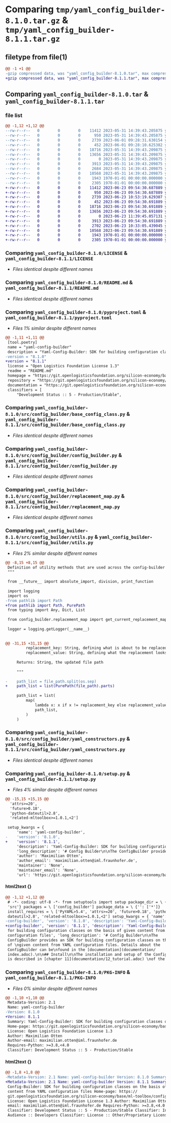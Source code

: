 # Comparing `tmp/yaml_config_builder-8.1.0.tar.gz` & `tmp/yaml_config_builder-8.1.1.tar.gz`

## filetype from file(1)

```diff
@@ -1 +1 @@
-gzip compressed data, was "yaml_config_builder-8.1.0.tar", max compression
+gzip compressed data, was "yaml_config_builder-8.1.1.tar", max compression
```

## Comparing `yaml_config_builder-8.1.0.tar` & `yaml_config_builder-8.1.1.tar`

### file list

```diff
@@ -1,12 +1,12 @@
--rw-r--r--   0        0        0    11412 2023-05-31 14:39:43.205875 yaml_config_builder-8.1.0/LICENSE
--rw-r--r--   0        0        0      950 2023-05-31 14:39:43.205875 yaml_config_builder-8.1.0/README.md
--rw-r--r--   0        0        0     2739 2023-06-01 09:28:31.630154 yaml_config_builder-8.1.0/pyproject.toml
--rw-r--r--   0        0        0      452 2023-06-01 09:28:10.625382 yaml_config_builder-8.1.0/src/config_builder/__init__.py
--rw-r--r--   0        0        0    18716 2023-05-31 14:39:43.209875 yaml_config_builder-8.1.0/src/config_builder/base_config_class.py
--rw-r--r--   0        0        0    13656 2023-05-31 14:39:43.209875 yaml_config_builder-8.1.0/src/config_builder/config_builder.py
--rw-r--r--   0        0        0        0 2023-05-31 14:39:43.209875 yaml_config_builder-8.1.0/src/config_builder/py.typed
--rw-r--r--   0        0        0     3913 2023-05-31 14:39:43.209875 yaml_config_builder-8.1.0/src/config_builder/replacement_map.py
--rw-r--r--   0        0        0     2684 2023-05-31 14:39:43.209875 yaml_config_builder-8.1.0/src/config_builder/utils.py
--rw-r--r--   0        0        0    10568 2023-05-31 14:39:43.209875 yaml_config_builder-8.1.0/src/config_builder/yaml_constructors.py
--rw-r--r--   0        0        0     1943 1970-01-01 00:00:00.000000 yaml_config_builder-8.1.0/setup.py
--rw-r--r--   0        0        0     2305 1970-01-01 00:00:00.000000 yaml_config_builder-8.1.0/PKG-INFO
+-rw-r--r--   0        0        0    11412 2023-06-23 09:54:30.687889 yaml_config_builder-8.1.1/LICENSE
+-rw-r--r--   0        0        0      950 2023-06-23 09:54:30.687889 yaml_config_builder-8.1.1/README.md
+-rw-r--r--   0        0        0     2739 2023-06-23 10:53:19.629307 yaml_config_builder-8.1.1/pyproject.toml
+-rw-r--r--   0        0        0      452 2023-06-23 09:54:30.691889 yaml_config_builder-8.1.1/src/config_builder/__init__.py
+-rw-r--r--   0        0        0    18716 2023-06-23 09:54:30.691889 yaml_config_builder-8.1.1/src/config_builder/base_config_class.py
+-rw-r--r--   0        0        0    13656 2023-06-23 09:54:30.691889 yaml_config_builder-8.1.1/src/config_builder/config_builder.py
+-rw-r--r--   0        0        0        0 2023-06-23 11:39:45.057131 yaml_config_builder-8.1.1/src/config_builder/py.typed
+-rw-r--r--   0        0        0     3913 2023-06-23 09:54:30.691889 yaml_config_builder-8.1.1/src/config_builder/replacement_map.py
+-rw-r--r--   0        0        0     2702 2023-06-23 10:33:05.439045 yaml_config_builder-8.1.1/src/config_builder/utils.py
+-rw-r--r--   0        0        0    10568 2023-06-23 09:54:30.691889 yaml_config_builder-8.1.1/src/config_builder/yaml_constructors.py
+-rw-r--r--   0        0        0     1943 1970-01-01 00:00:00.000000 yaml_config_builder-8.1.1/setup.py
+-rw-r--r--   0        0        0     2305 1970-01-01 00:00:00.000000 yaml_config_builder-8.1.1/PKG-INFO
```

### Comparing `yaml_config_builder-8.1.0/LICENSE` & `yaml_config_builder-8.1.1/LICENSE`

 * *Files identical despite different names*

### Comparing `yaml_config_builder-8.1.0/README.md` & `yaml_config_builder-8.1.1/README.md`

 * *Files identical despite different names*

### Comparing `yaml_config_builder-8.1.0/pyproject.toml` & `yaml_config_builder-8.1.1/pyproject.toml`

 * *Files 1% similar despite different names*

```diff
@@ -1,11 +1,11 @@
 [tool.poetry]
 name = "yaml-config-builder"
 description = "Yaml-Config-Builder: SDK for building configuration classes on the basis of given content from YAML configuration files"
-version = "8.1.0"
+version = "8.1.1"
 license = "Open Logistics Foundation License 1.3"
 readme = "README.md"
 homepage = "https://git.openlogisticsfoundation.org/silicon-economy/base/ml-toolbox/config-builder"
 repository = "https://git.openlogisticsfoundation.org/silicon-economy/base/ml-toolbox/config-builder"
 documentation = "https://git.openlogisticsfoundation.org/silicon-economy/base/ml-toolbox/config-builder/-/blob/main/documentation/index.adoc"
 classifiers = [
     "Development Status :: 5 - Production/Stable",
```

### Comparing `yaml_config_builder-8.1.0/src/config_builder/base_config_class.py` & `yaml_config_builder-8.1.1/src/config_builder/base_config_class.py`

 * *Files identical despite different names*

### Comparing `yaml_config_builder-8.1.0/src/config_builder/config_builder.py` & `yaml_config_builder-8.1.1/src/config_builder/config_builder.py`

 * *Files identical despite different names*

### Comparing `yaml_config_builder-8.1.0/src/config_builder/replacement_map.py` & `yaml_config_builder-8.1.1/src/config_builder/replacement_map.py`

 * *Files identical despite different names*

### Comparing `yaml_config_builder-8.1.0/src/config_builder/utils.py` & `yaml_config_builder-8.1.1/src/config_builder/utils.py`

 * *Files 2% similar despite different names*

```diff
@@ -8,15 +8,15 @@
 Definition of utility methods that are used across the config-builder
 """
 
 from __future__ import absolute_import, division, print_function
 
 import logging
 import os
-from pathlib import Path
+from pathlib import Path, PurePath
 from typing import Any, Dict, List
 
 from config_builder.replacement_map import get_current_replacement_map
 
 logger = logging.getLogger(__name__)
 
 
@@ -31,15 +31,15 @@
         replacement_key: String, defining what is about to be replaced
         replacement_value: String, defining what the replacement looks like
 
     Returns: String, the updated file path
 
     """
 
-    path_list = file_path.split(os.sep)
+    path_list = list(PurePath(file_path).parts)
 
     path_list = list(
         map(
             lambda x: x if x != replacement_key else replacement_value,
             path_list,
         )
     )
```

### Comparing `yaml_config_builder-8.1.0/src/config_builder/yaml_constructors.py` & `yaml_config_builder-8.1.1/src/config_builder/yaml_constructors.py`

 * *Files identical despite different names*

### Comparing `yaml_config_builder-8.1.0/setup.py` & `yaml_config_builder-8.1.1/setup.py`

 * *Files 4% similar despite different names*

```diff
@@ -15,15 +15,15 @@
  'attrs>=20',
  'future>0.18',
  'python-dateutil>2.8',
  'related-mltoolbox>=1.0.1,<2']
 
 setup_kwargs = {
     'name': 'yaml-config-builder',
-    'version': '8.1.0',
+    'version': '8.1.1',
     'description': 'Yaml-Config-Builder: SDK for building configuration classes on the basis of given content from YAML configuration files',
     'long_description': '# Config Builder\n\nThe ConfigBuilder provides an SDK for building configuration classes on the basis of \ngiven content from YAML configuration files. Details about the ConfigBuilder can be\nfound in the [documentation](documentation/index.adoc).\n\n## Install\n\nThe installation and setup of the ConfigBuilder is described in [chapter 11](documentation/12_tutorial.adoc) \nof the documentation.\n\n# Technology stack\n\n- Python \n\n## License\nSee the license file in the top directory.\n\n## Contact information\n\n\nMaintainer: \n- Maximilian Otten <a href="mailto:maximilian.otten@iml.fraunhofer.de?">maximilian.otten@iml.fraunhofer.de</a>\n\nDevelopment Team: \n- Christian Hoppe <a href="mailto:christian.hoppe@iml.fraunhofer.de?">christian.hoppe@iml.fraunhofer.de</a>\n- Oliver Bredtmann <a href="mailto:oliver.bredtmann@dbschenker.com?">oliver.bredtmann@dbschenker.com</a>\n- Thilo Bauer <a href="mailto:thilo.bauer@dbschenker.com?">thilo.bauer@dbschenker.com</a>\n\n\n',
     'author': 'Maximilian Otten',
     'author_email': 'maximilian.otten@iml.fraunhofer.de',
     'maintainer': 'None',
     'maintainer_email': 'None',
     'url': 'https://git.openlogisticsfoundation.org/silicon-economy/base/ml-toolbox/config-builder',
```

#### html2text {}

```diff
@@ -1,12 +1,12 @@
 # -*- coding: utf-8 -*- from setuptools import setup package_dir = \ {'':
 'src'} packages = \ ['config_builder'] package_data = \ {'': ['*']}
 install_requires = \ ['PyYAML>5.4', 'attrs>=20', 'future>0.18', 'python-
 dateutil>2.8', 'related-mltoolbox>=1.0.1,<2'] setup_kwargs = { 'name': 'yaml-
-config-builder', 'version': '8.1.0', 'description': 'Yaml-Config-Builder: SDK
+config-builder', 'version': '8.1.1', 'description': 'Yaml-Config-Builder: SDK
 for building configuration classes on the basis of given content from YAML
 configuration files', 'long_description': '# Config Builder\n\nThe
 ConfigBuilder provides an SDK for building configuration classes on the basis
 of \ngiven content from YAML configuration files. Details about the
 ConfigBuilder can be\nfound in the [documentation](documentation/
 index.adoc).\n\n## Install\n\nThe installation and setup of the ConfigBuilder
 is described in [chapter 11](documentation/12_tutorial.adoc) \nof the
```

### Comparing `yaml_config_builder-8.1.0/PKG-INFO` & `yaml_config_builder-8.1.1/PKG-INFO`

 * *Files 0% similar despite different names*

```diff
@@ -1,10 +1,10 @@
 Metadata-Version: 2.1
 Name: yaml-config-builder
-Version: 8.1.0
+Version: 8.1.1
 Summary: Yaml-Config-Builder: SDK for building configuration classes on the basis of given content from YAML configuration files
 Home-page: https://git.openlogisticsfoundation.org/silicon-economy/base/ml-toolbox/config-builder
 License: Open Logistics Foundation License 1.3
 Author: Maximilian Otten
 Author-email: maximilian.otten@iml.fraunhofer.de
 Requires-Python: >=3.8,<4.0
 Classifier: Development Status :: 5 - Production/Stable
```

#### html2text {}

```diff
@@ -1,8 +1,8 @@
-Metadata-Version: 2.1 Name: yaml-config-builder Version: 8.1.0 Summary: Yaml-
+Metadata-Version: 2.1 Name: yaml-config-builder Version: 8.1.1 Summary: Yaml-
 Config-Builder: SDK for building configuration classes on the basis of given
 content from YAML configuration files Home-page: https://
 git.openlogisticsfoundation.org/silicon-economy/base/ml-toolbox/config-builder
 License: Open Logistics Foundation License 1.3 Author: Maximilian Otten Author-
 email: maximilian.otten@iml.fraunhofer.de Requires-Python: >=3.8,<4.0
 Classifier: Development Status :: 5 - Production/Stable Classifier: Intended
 Audience :: Developers Classifier: License :: Other/Proprietary License
```

